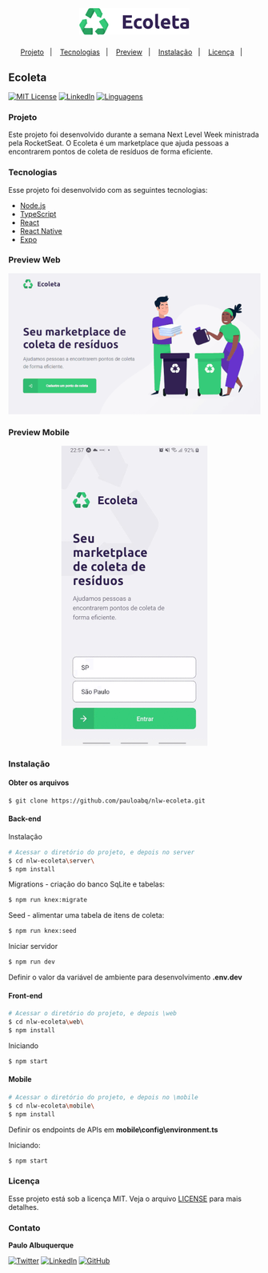 <!-- PROJECT LOGO -->
<br />
<p align="center">
    <h1 align="center">
        <img alt="Ecoleta" title="Ecoleta" src=".github/logo.svg" width="220px" />
    </h1>

<p align="center">
  <a href="#projeto">Projeto</a>&nbsp;&nbsp;&nbsp;|&nbsp;&nbsp;&nbsp;
  <a href="#tecnologias">Tecnologias</a>&nbsp;&nbsp;&nbsp;|&nbsp;&nbsp;&nbsp;
  <a href="#preview-web">Preview</a>&nbsp;&nbsp;&nbsp;|&nbsp;&nbsp;&nbsp;
  <a href="#instalação">Instalação</a>&nbsp;&nbsp;&nbsp;|&nbsp;&nbsp;&nbsp;
  <a href="#licença">Licença</a>&nbsp;&nbsp;&nbsp;|&nbsp;&nbsp;&nbsp;

</p>

## Ecoleta

[![MIT License][license-shield]][license-url] [![LinkedIn][linkedin-shield]][linkedin-url] [![Linguagens][github-lang-shield]][github-lang-url]

### Projeto

Este projeto foi desenvolvido durante a semana Next Level Week ministrada pela RocketSeat. O Ecoleta é um marketplace que ajuda pessoas a encontrarem pontos de coleta de resíduos de forma eficiente.

### Tecnologias

Esse projeto foi desenvolvido com as seguintes tecnologias:

- [Node.js](https://nodejs.org/en/)
- [TypeScript](https://www.typescriptlang.org/)
- [React](https://reactjs.org)
- [React Native](https://facebook.github.io/react-native/)
- [Expo](https://expo.io/)


### Preview Web

<p align="center">
    <img alt="Web" src=".github/web.gif" >
</p>

### Preview Mobile

<p align="center">
    <img alt="Web" src=".github/mobile.gif">
</p>

### Instalação 

#### Obter os arquivos

```bash
$ git clone https://github.com/pauloabq/nlw-ecoleta.git

```

#### Back-end

Instalação

```bash
# Acessar o diretório do projeto, e depois no server
$ cd nlw-ecoleta\server\
$ npm install
```

Migrations - criação do banco SqLite e tabelas:

```bash
$ npm run knex:migrate
```

Seed - alimentar uma tabela de itens de coleta:

```bash
$ npm run knex:seed
```

Iniciar servidor

```bash
$ npm run dev
```

Definir o valor da variável de ambiente para desenvolvimento **.env.dev**

#### Front-end

```bash
# Acessar o diretório do projeto, e depois \web
$ cd nlw-ecoleta\web\
$ npm install
```

Iniciando

```bash
$ npm start
```

#### Mobile

```bash
# Acessar o diretório do projeto, e depois no \mobile
$ cd nlw-ecoleta\mobile\
$ npm install
```

Definir os endpoints de APIs em **mobile\config\environment.ts**

Iniciando:

```bash
$ npm start
```

### Licença

Esse projeto está sob a licença MIT. Veja o arquivo [LICENSE](LICENSE) para mais detalhes.

### Contato

<strong>Paulo Albuquerque</strong>

[![Twitter][twitter-shield]][twitter-url] [![LinkedIn][linkedin-shield]][linkedin-url] [![GitHub][github-profile-shield]][github-profile-url]


<!-- MARKDOWN LINKS & IMAGES -->
<!-- https://www.markdownguide.org/basic-syntax/#reference-style-links -->
[license-shield]: https://img.shields.io/github/license/pauloabq/nlw-ecoleta
[license-url]: https://github.com/pauloabq/nlw-ecoleta/blob/master/LICENSE

[twitter-shield]: https://img.shields.io/badge/-twitter-black.svg?style=flat-square&logo=twitter&colorB=555
[twitter-url]: http://twitter.com/pauloabq

[github-profile-shield]: https://img.shields.io/badge/-Github-black?style=flat-square&logo=github&colorB=555
[github-profile-url]: http://github.com/pauloabq

[linkedin-shield]: https://img.shields.io/badge/-LinkedIn-black.svg?style=flat-square&logo=linkedin&colorB=555
[linkedin-url]: https://linkedin.com/in/pauloabq


[github-lang-shield]: https://img.shields.io/github/languages/count/pauloabq/nlw-ecoleta
[github-lang-url]: http://github.com/pauloabq
